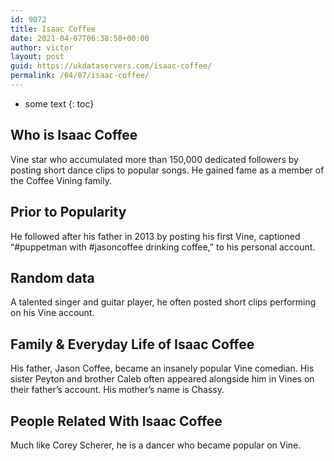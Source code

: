 ```yaml
---
id: 9072
title: Isaac Coffee
date: 2021-04-07T06:38:50+00:00
author: victor
layout: post
guid: https://ukdataservers.com/isaac-coffee/
permalink: /04/07/isaac-coffee/
---
```


* some text
{: toc}


## Who is Isaac Coffee



Vine star who accumulated more than 150,000 dedicated followers by posting short dance clips to popular songs. He gained fame as a member of the Coffee Vining family.

                
                
                
## Prior to Popularity



He followed after his father in 2013 by posting his first Vine, captioned &#8220;#puppetman with #jasoncoffee drinking coffee,&#8221; to his personal account.

                
                
                
## Random data



A talented singer and guitar player, he often posted short clips performing on his Vine account.

                
                
                
## Family & Everyday Life of Isaac Coffee



His father, Jason Coffee, became an insanely popular Vine comedian. His sister Peyton and brother Caleb often appeared alongside him in Vines on their father&#8217;s account. His mother&#8217;s name is Chassy.

                
                
                
## People Related With Isaac Coffee



Much like Corey Scherer, he is a dancer who became popular on Vine.

                
              
            
          
          
          